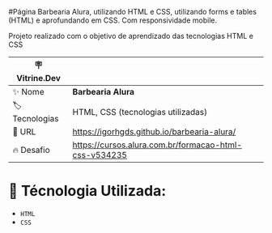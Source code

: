 #Página Barbearia Alura, utilizando HTML e CSS, utilizando forms e tables (HTML) e aprofundando em CSS. Com responsividade mobile.

Projeto realizado com o objetivo de aprendizado das tecnologias HTML e CSS

| :placard: Vitrine.Dev |     |
| -------------  | --- |
| :sparkles: Nome        | **Barbearia Alura**
| :label: Tecnologias | HTML, CSS (tecnologias utilizadas)
| :rocket: URL         | https://igorhgds.github.io/barbearia-alura/
| :fire: Desafio     | https://cursos.alura.com.br/formacao-html-css-v534235

# :hammer: Técnologia Utilizada:

- `HTML`
- `CSS`

